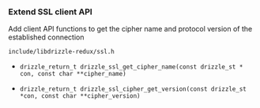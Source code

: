 ### Extend SSL client API

Add client API functions to get the cipher name and protocol version of the established connection

`include/libdrizzle-redux/ssl.h`

- `drizzle_return_t drizzle_ssl_get_cipher_name(const drizzle_st * con, const char **cipher_name)`


- `drizzle_return_t drizzle_ssl_cipher_get_version(const drizzle_st *con, const char **cipher_version)`




